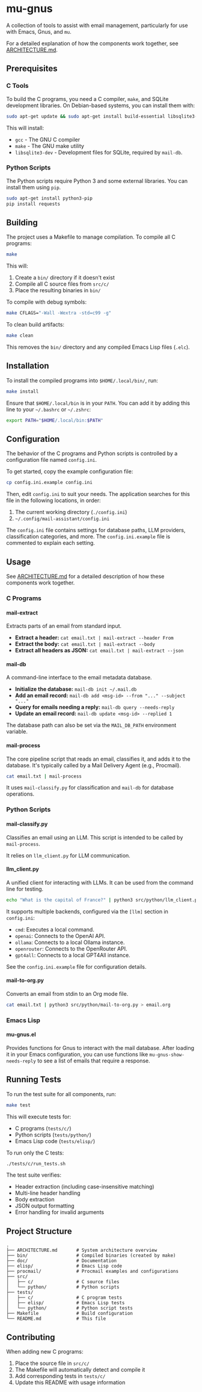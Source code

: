 # mu-gnus

A collection of tools to assist with email management, particularly for use with Emacs, Gnus, and `mu`.

For a detailed explanation of how the components work together, see [ARCHITECTURE.md](./ARCHITECTURE.md).

## Prerequisites

### C Tools

To build the C programs, you need a C compiler, `make`, and SQLite development libraries. On Debian-based systems, you can install them with:

```bash
sudo apt-get update && sudo apt-get install build-essential libsqlite3-dev
```

This will install:
- `gcc` - The GNU C compiler
- `make` - The GNU make utility
- `libsqlite3-dev` - Development files for SQLite, required by `mail-db`.

### Python Scripts

The Python scripts require Python 3 and some external libraries. You can install them using `pip`.

```bash
sudo apt-get install python3-pip
pip install requests
```

## Building

The project uses a Makefile to manage compilation. To compile all C programs:

```bash
make
```

This will:
1. Create a `bin/` directory if it doesn't exist
2. Compile all C source files from `src/c/` 
3. Place the resulting binaries in `bin/`

To compile with debug symbols:

```bash
make CFLAGS="-Wall -Wextra -std=c99 -g"
```

To clean build artifacts:

```bash
make clean
```

This removes the `bin/` directory and any compiled Emacs Lisp files (`.elc`).

## Installation

To install the compiled programs into `$HOME/.local/bin/`, run:

```bash
make install
```

Ensure that `$HOME/.local/bin` is in your `PATH`. You can add it by adding this line to your `~/.bashrc` or `~/.zshrc`:

```bash
export PATH="$HOME/.local/bin:$PATH"
```

## Configuration

The behavior of the C programs and Python scripts is controlled by a configuration file named `config.ini`.

To get started, copy the example configuration file:

```bash
cp config.ini.example config.ini
```

Then, edit `config.ini` to suit your needs. The application searches for this file in the following locations, in order:
1.  The current working directory (`./config.ini`)
2.  `~/.config/mail-assistant/config.ini`

The `config.ini` file contains settings for database paths, LLM providers, classification categories, and more. The `config.ini.example` file is commented to explain each setting.

## Usage

See [ARCHITECTURE.md](./ARCHITECTURE.md) for a detailed description of how these components work together.

### C Programs

#### mail-extract

Extracts parts of an email from standard input.

*   **Extract a header:** `cat email.txt | mail-extract --header From`
*   **Extract the body:** `cat email.txt | mail-extract --body`
*   **Extract all headers as JSON:** `cat email.txt | mail-extract --json`

#### mail-db

A command-line interface to the email metadata database.

*   **Initialize the database:** `mail-db init ~/.mail.db`
*   **Add an email record:** `mail-db add <msg-id> --from "..." --subject "..."`
*   **Query for emails needing a reply:** `mail-db query --needs-reply`
*   **Update an email record:** `mail-db update <msg-id> --replied 1`

The database path can also be set via the `MAIL_DB_PATH` environment variable.

#### mail-process

The core pipeline script that reads an email, classifies it, and adds it to the database. It's typically called by a Mail Delivery Agent (e.g., Procmail).

```bash
cat email.txt | mail-process
```

It uses `mail-classify.py` for classification and `mail-db` for database operations.

### Python Scripts

#### mail-classify.py

Classifies an email using an LLM. This script is intended to be called by `mail-process`.

It relies on `llm_client.py` for LLM communication.

#### llm_client.py

A unified client for interacting with LLMs. It can be used from the command line for testing.

```bash
echo "What is the capital of France?" | python3 src/python/llm_client.py
```

It supports multiple backends, configured via the `[llm]` section in `config.ini`:
- `cmd`: Executes a local command.
- `openai`: Connects to the OpenAI API.
- `ollama`: Connects to a local Ollama instance.
- `openrouter`: Connects to the OpenRouter API.
- `gpt4all`: Connects to a local GPT4All instance.

See the `config.ini.example` file for configuration details.

#### mail-to-org.py

Converts an email from stdin to an Org mode file.

```bash
cat email.txt | python3 src/python/mail-to-org.py > email.org
```

### Emacs Lisp

#### mu-gnus.el

Provides functions for Gnus to interact with the mail database. After loading it in your Emacs configuration, you can use functions like `mu-gnus-show-needs-reply` to see a list of emails that require a response.

## Running Tests

To run the test suite for all components, run:

```bash
make test
```

This will execute tests for:
*   C programs (`tests/c/`)
*   Python scripts (`tests/python/`)
*   Emacs Lisp code (`tests/elisp/`)

To run only the C tests:

```bash
./tests/c/run_tests.sh
```

The test suite verifies:
- Header extraction (including case-insensitive matching)
- Multi-line header handling
- Body extraction
- JSON output formatting
- Error handling for invalid arguments

## Project Structure

```
.
├── ARCHITECTURE.md       # System architecture overview
├── bin/                  # Compiled binaries (created by make)
├── doc/                  # Documentation
├── elisp/                # Emacs Lisp code
├── procmail/             # Procmail examples and configurations
├── src/
│   ├── c/                # C source files
│   └── python/           # Python scripts
├── tests/
│   ├── c/                # C program tests
│   ├── elisp/            # Emacs Lisp tests
│   └── python/           # Python script tests
├── Makefile              # Build configuration
└── README.md             # This file
```

## Contributing

When adding new C programs:
1. Place the source file in `src/c/`
2. The Makefile will automatically detect and compile it
3. Add corresponding tests in `tests/c/`
4. Update this README with usage information
